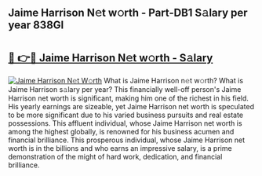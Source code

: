## Jaime Harrison N𝚎t w𝚘rth - Part-DB1 S𝚊lary per year 838Gl

# <h2><a href="http://gc4wrtn.nevu.top/?p=Jaime+Harrison">🔗 👉🔴 Jaime Harrison N𝚎t w𝚘rth - S𝚊lary</a></h2>

[![Jaime Harrison N𝚎t W𝚘rth](https://i.imgur.com/Oavwk0R.jpeg)](http://gc4wrtn.nevu.top/?p=Jaime+Harrison)
What is Jaime Harrison n𝚎t w𝚘rth? What is Jaime Harrison s𝚊lary per year?
This financially well-off person's Jaime Harrison net worth is significant, making him one of the richest in his field. His yearly earnings are sizeable, yet Jaime Harrison net worth is speculated to be more significant due to his varied business pursuits and real estate possessions. This affluent individual, whose Jaime Harrison net worth is among the highest globally, is renowned for his business acumen and financial brilliance. This prosperous individual, whose Jaime Harrison net worth is in the billions and who earns an impressive salary, is a prime demonstration of the might of hard work, dedication, and financial brilliance.
